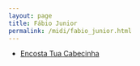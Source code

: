 ```yaml
---
layout: page
title: Fábio Junior
permalink: /midi/fabio_junior.html
---
```


* [Encosta Tua Cabecinha](http://www.victor3d.com.br/midi/cabecinha.mid)